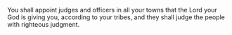 You shall appoint judges and officers in all your towns that the Lord your God is giving you, according to your tribes, and they shall judge the people with righteous judgment.
